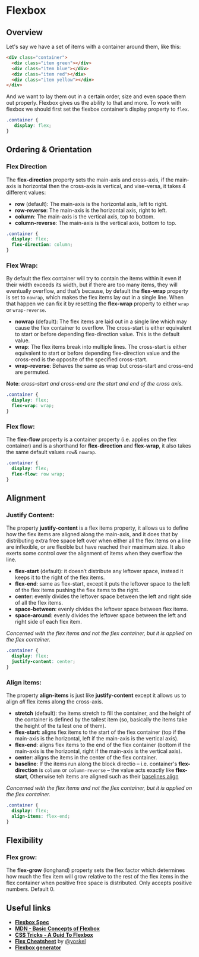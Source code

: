 # Flexbox

## Overview

Let's say we have a set of items with a container around them, like this:
```html
<div class="container">
  <div class="item green"></div>
  <div class="item blue"></div>
  <div class="item red"></div>
  <div class="item yellow"></div>
</div>
``` 
And we want to lay them out in a certain order, size and even space them out properly. Flexbox gives us the ability to that and more.
To work with flexbox we should first set the flexbox container’s display property to `flex`.
```css
.container {
   display: flex;
}
```

## Ordering & Orientation


### Flex Direction

The **flex-direction** property sets the main-axis and cross-axis, if the main-axis is horizontal then the cross-axis is vertical, and vise-versa, it takes 4 different values:

* **row** (default): The main-axis is the horizontal axis, left to right.
* **row-reverse**: The main-axis is the horizontal axis, right to left.
* **column**: The main-axis is the vertical axis, top to bottom.
* **column-reverse**: The main-axis is the vertical axis, bottom to top.

```css
.container {
  display: flex;
  flex-direction: column;
}
```

### Flex Wrap:

By default the flex container will try to contain the items within it even if their width exceeds its width, but if there are too many items, they will eventually overflow, and that’s because, by default the **flex-wrap** property is set to `nowrap`, which makes the flex items lay out in a single line. When that happen we can fix it by resetting the **flex-wrap** property to either `wrap` or `wrap-reverse`.

* **nowrap** (default): The flex items are laid out in a single line which may cause the flex container to overflow. The cross-start is either equivalent to start or before depending flex-direction value. This is the default value.
* **wrap**: The flex items break into multiple lines. The cross-start is either equivalent to start or before depending flex-direction value and the cross-end is the opposite of the specified cross-start.
* **wrap-reverse**: Behaves the same as wrap but cross-start and cross-end are permuted.

**Note**: *cross-start and cross-end are the start and end of the cross axis.*

```css
.container {
  display: flex;
  flex-wrap: wrap;
}
```

### Flex flow:

The **flex-flow** property is a container property (i.e. applies on the flex container) and is a shorthand for **flex-direction** and **flex-wrap**, it also takes the same default values `row`& `nowrap`.

```css
.container {
  display: flex;
  flex-flow: row wrap;
}
```

## Alignment


### Justify Content:

The property **justify-content** is a flex items property, it allows us to define how the flex items are aligned along the main-axis, and it does that by distributing extra free space left over when either all the flex items on a line are inflexible, or are flexible but have reached their maximum size. It also exerts some control over the alignment of items when they overflow the line.

* **flex-start** (default): it doesn’t distribute any leftover space, instead it keeps it to the right of the flex items.
* **flex-end**: same as  flex-start, except it puts the leftover space to the left of the flex items pushing the flex items to the right.
* **center**: evenly divides the leftover space between the left and right side of all the flex items.
* **space-between**: evenly divides the leftover space between flex items.
* **space-around**: evenly divides the leftover space between the left and right side of each flex item.

*Concerned with the flex items and not the flex container, but it is applied on the flex container.*

```css
.container {
  display: flex;
  justify-content: center;
}
```

### Align items:

The property **align-items** is just like **justify-content** except it allows us to align *all* flex items along the cross-axis.

* **stretch** (default): the items stretch to fill the container, and the height of the container is defined by the tallest item (so, basically the items take the height of the tallest one of them).
* **flex-start**: aligns flex items to the start of the flex container (top if the main-axis is the horizontal, left if the main-axis is the vertical axis).
* **flex-end**: aligns flex items to the end of the flex container (bottom if the main-axis is the horizontal, right if the main-axis is the vertical axis).
* **center**: aligns the items in the center of the flex container.
* **baseline**: If the items run along the block directio – i.e. container's **flex-direction** is `column` or `column-reverse` – the value acts exactly like **flex-start**, Otherwise teh items are aligned such as their [baselines align](https://www.w3.org/TR/css-align-3/#baseline-values)

*Concerned with the flex items and not the flex container, but it is applied on the flex container.*

```css
.container {
  display: flex;
  align-items: flex-end;
}
```

## Flexibility


### Flex grow:

The **flex-grow** (longhand) property sets the flex factor which determines how much the flex item will grow relative to the rest of the flex items in the flex container when positive free space is distributed.
Only accepts positive numbers.
Default 0.

## Useful links

* [**Flexbox Spec**](https://www.w3.org/TR/css-flexbox-1/)
* [**MDN - Basic Concepts of Flexbox**](https://developer.mozilla.org/enUS/docs/Web/CSS/CSS_Flexible_Box_Layout/Basic_Concepts_of_Flexbox)
* [**CSS Tricks - A Guid To Flexbox**](https://css-tricks.com/snippets/css/a-guide-to-flexbox/)
* [**Flex Cheatsheet**](https://yoksel.github.io/flex-cheatsheet) by [@yoskel](https://github.com/yoksel)
* [**Flexbox generator**](http://bennettfeely.com/flexplorer/)
